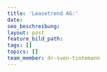 ```yaml
---
title: 'Leasetrend AG:'
date:
seo_beschreibung:
layout: post
feature_bild_path:
tags: []
topics: []
team_member: dr-sven-tintemann
---
```

